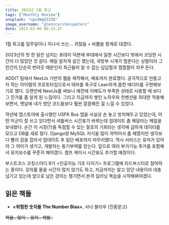 ```yaml
---
title: 2023년 1월 회고
tags: ["Monthly Review"]
unsplash: "npxXWgQ33ZQ"
image_username: "glenncarstenspeters"
date: 2023-02-06 00:23:37
---
```


1월 회고를 일주일이나 지나서 쓰는... 귀찮음 + 바쁨을 핑계로 대겠다.

2023년의 첫 한 달은 넘치는 포데이 덕분에 부대에서 일한 시간보다 밖에서 코딩한 시간이 더 많았던 것 같다. 매일 알차게 살긴 했는데, 국방부 시계가 멈춘다는 상말이라 그런건지 단순히 번아웃 때문인지 최근들어 알 수 없는 답답함과 찝찝함이 자꾸 든다.

ADDIT 팀에서 NextJs 기반의 웹을 제작해서, 배포까지 완료했다. 궁극적으로 만들고자 하는 아이템의 프로토타입으로서 테마를 축구로 Lean하게 좁힌 에디터를 구현해보기로 했다. 오랜만에 NextJs를 써보니 예전에 이해도가 부족한 상태로 사용할 때 보다 그 진가를 좀 알게 된 느낌이다. 그리고 지금까지 쌓인 노하우와 컨벤션을 최대한 적용해보면서, 옛날에 내가 썼던 코드들보다 훨씬 깔끔해진 걸 느낄 수 있었다.

작년에 앱스토어에 출시했던 USFK Bus 앱을 사실상 손 놓고 방치해두고 있었는데, 어떤 미군이 잘 쓰고 있다면서 셔틀버스 시간표가 바뀌는데 업데이트 좀 해달라는 메일을 보내왔다. 순간 이 시장(?)을 독점할 수 있는 절호의 기회라는 생각에 급하게 데이터를 모으고 DB를 새로 팠다. Django랑 MySQL 지식을 많이 까먹어서 좀 헤멨지만 생각보다 빨리 감을 잡아서 업데이트 후 일단 배포까지 마무리했다. 역시 서비스는 유저가 있어야 그 의미가 생기고, 개발자는 동기부여를 얻는다. 앞으로 여러 부가기능 추가를 포함해서 유지보수를 꾸준히 해야겠다. 캠프 케이시 시간표도 추가할 예정이다.

부스트코스 코칭스터디 9기 \<인공지능 기초 다지기\> 프로그램에 리드부스터로 참여하는 중이다. 강의를 들을 시간이 많지 않기도 하고, 지금까지는 알고 있던 내용이라 대충 넘기고 있는데 앞으로 남은 강의는 챙기면서 본격 딥러닝 복습을 시작해봐야겠다.

## 읽은 책들

- **<위험한 숫자들 The Number Bias>**, 사너 블라우 (진중문고)

~~책을.. 많이 .. 읽자.. 제발..~~
